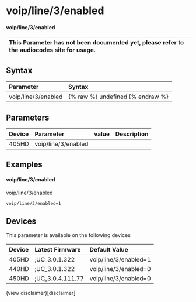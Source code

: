 ﻿---
description: voip/line/3/enabled
search:
    keywords: ['voip','line','3','enabled']
---

# voip/line/3/enabled

#### voip/line/3/enabled


| This Parameter has not been documented yet, please refer to the audiocodes site for usage.  |
| :--- |

## Syntax
| Parameter | Syntax |
| :--- | :--- |
|voip/line/3/enabled | {% raw %} undefined {% endraw %} |

## Parameters
|Device|Parameter|value|Description|
|:---|:---|:---|:---|
| 405HD | voip/line/3/enabled |  |  |

## Examples
#### voip/line/3/enabled

voip/line/3/enabled

```
voip/line/3/enabled=1
```

## Devices
This parameter is available on the following devices

| Device | Latest Firmware | Default Value |
|:---|:---|:---|
| 405HD | ;UC_3.0.1.322 | voip/line/3/enabled=1 
| 440HD | ;UC_3.0.1.322 | voip/line/3/enabled=0 
| 450HD | ;UC_3.0.4.111.77 | voip/line/3/enabled=0 

(view disclaimer)[disclaimer]
